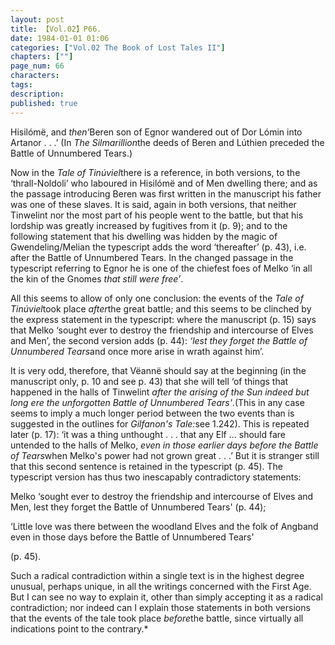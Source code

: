 ```yaml
---
layout: post
title: 【Vol.02】P66.
date: 1984-01-01 01:06
categories: ["Vol.02 The Book of Lost Tales II"]
chapters: [""]
page_num: 66
characters: 
tags: 
description: 
published: true
---
```


<p style="text-indent: 0;">
Hisilómë, and <I>then</I>‘Beren son of Egnor wandered out of Dor Lómin into Artanor . . .’ (In <I>The Silmarillion</I>the deeds of Beren and Lúthien preceded the Battle of Unnumbered Tears.)
</p>

Now in the <I>Tale of Tinúviel</I>there is a reference, in both versions, to the ‘thrall-Noldoli’ who laboured in Hisilómë and of Men dwelling there; and as the passage introducing Beren was first written in the manuscript his father was one of these slaves. It is said, again in both versions, that neither Tinwelint nor the most part of his people went to the battle, but that his lordship was greatly increased by fugitives from it (p. 9<I></I>); and to the following statement that his dwelling was hidden by the magic of Gwendeling/Melian the typescript adds the word ‘thereafter’ (p. 43), i.e. after the Battle of Unnumbered Tears. In the changed passage in the typescript referring to Egnor he is one of the chiefest foes of Melko ‘in all the kin of the Gnomes <I>that still were free’</I>.

All this seems to allow of only one conclusion: the events of the <I>Tale of Tinúviel</I>took place <I>after</I>the great battle; and this seems to be clinched by the express statement in the typescript: where the manuscript (p. 15) says that Melko ‘sought ever to destroy the friendship and intercourse of Elves and Men’, the second version adds (p. 44): <I>‘lest they forget the Battle of Unnumbered Tears</I>and once more arise in wrath against him’.

It is very odd, therefore, that Vëannë should say at the beginning (in the manuscript only, p. 10 and see p. 43) that she will tell ‘of things that happened in the halls of Tinwelint <I>after the arising of the Sun indeed but long ere the unforgotten Battle of Unnumbered Tears'</I>.(This in any case seems to imply a much longer period between the two events than is suggested in the outlines for <I>Gilfanon's Tale:</I>see 1.242). This is repeated later (p. 17): ‘it was a thing unthought . . . that any Elf ... should fare untended to the halls of Melko, <I>even in those earlier days before the Battle of Tears</I>when Melko's power had not grown great . . .’ But it is stranger still that this second sentence is retained in the typescript (p. 45). The typescript version has thus two inescapably contradictory statements:

Melko ‘sought ever to destroy the friendship and intercourse of Elves and Men, lest they forget the Battle of Unnumbered Tears' (p. 44);

‘Little love was there between the woodland Elves and the folk of Angband even in those days before the Battle of Unnumbered Tears'

(p. 45).

Such a radical contradiction within a single text is in the highest degree unusual, perhaps unique, in all the writings concerned with the First Age. But I can see no way to explain it, other than simply accepting it as a radical contradiction; nor indeed can I explain those statements in both versions that the events of the tale took place <I>before</I>the battle, since virtually all indications point to the contrary.\*


